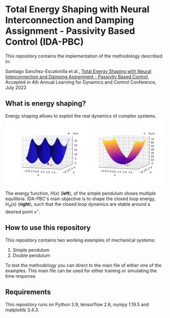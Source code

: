 # Total Energy Shaping with Neural Interconnection and Damping Assignment - Passivity Based Control (IDA-PBC)
This repository contains the implementation of the methodology described in:

Santiago Sanchez-Escalonilla et al., [Total Energy Shaping with Neural Interconnection and Damping Assignment - Passivity Based Control](https://arxiv.org/abs/2112.12999), Accepted in 4th Annual Learning for Dynamics and Control Conference, July 2022

## What is energy shaping?
Energy shaping allows to exploit the real dynamics of complex systems.
![Energy shaping example](./figures/energy_poster2.svg)

The energy function, $H(x)$ (**left**), of the simple pendulum shows multiple equilibria. IDA-PBC's main objective is to shape the closed loop energy, $H_d(x)$ (**right**), such that the closed loop dynamics are stable around a desired point $x^\star$.

## How to use this repository
This repository contains two working examples of mechanical systems:
1. Simple pendulum
2. Double pendulum

To test the methodology you can direct to the main file of either one of the examples. This main file can be used for either training or simulating the time response.

## Requirements
This repository runs on Python 3.9, tensorflow 2.6, numpy 1.19.5 and matplotlib 3.4.3.